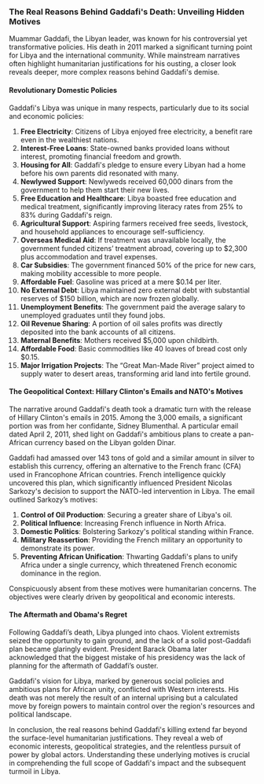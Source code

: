 ### The Real Reasons Behind Gaddafi's Death: Unveiling Hidden Motives

Muammar Gaddafi, the Libyan leader, was known for his controversial yet transformative policies. His death in 2011 marked a significant turning point for Libya and the international community. While mainstream narratives often highlight humanitarian justifications for his ousting, a closer look reveals deeper, more complex reasons behind Gaddafi's demise. 

#### Revolutionary Domestic Policies

Gaddafi's Libya was unique in many respects, particularly due to its social and economic policies:

1. **Free Electricity**: Citizens of Libya enjoyed free electricity, a benefit rare even in the wealthiest nations.
2. **Interest-Free Loans**: State-owned banks provided loans without interest, promoting financial freedom and growth.
3. **Housing for All**: Gaddafi's pledge to ensure every Libyan had a home before his own parents did resonated with many.
4. **Newlywed Support**: Newlyweds received 60,000 dinars from the government to help them start their new lives.
5. **Free Education and Healthcare**: Libya boasted free education and medical treatment, significantly improving literacy rates from 25% to 83% during Gaddafi's reign.
6. **Agricultural Support**: Aspiring farmers received free seeds, livestock, and household appliances to encourage self-sufficiency.
7. **Overseas Medical Aid**: If treatment was unavailable locally, the government funded citizens’ treatment abroad, covering up to $2,300 plus accommodation and travel expenses.
8. **Car Subsidies**: The government financed 50% of the price for new cars, making mobility accessible to more people.
9. **Affordable Fuel**: Gasoline was priced at a mere $0.14 per liter.
10. **No External Debt**: Libya maintained zero external debt with substantial reserves of $150 billion, which are now frozen globally.
11. **Unemployment Benefits**: The government paid the average salary to unemployed graduates until they found jobs.
12. **Oil Revenue Sharing**: A portion of oil sales profits was directly deposited into the bank accounts of all citizens.
13. **Maternal Benefits**: Mothers received $5,000 upon childbirth.
14. **Affordable Food**: Basic commodities like 40 loaves of bread cost only $0.15.
15. **Major Irrigation Projects**: The “Great Man-Made River” project aimed to supply water to desert areas, transforming arid land into fertile ground.

#### The Geopolitical Context: Hillary Clinton's Emails and NATO's Motives

The narrative around Gaddafi's death took a dramatic turn with the release of Hillary Clinton's emails in 2015. Among the 3,000 emails, a significant portion was from her confidante, Sidney Blumenthal. A particular email dated April 2, 2011, shed light on Gaddafi's ambitious plans to create a pan-African currency based on the Libyan golden Dinar.

Gaddafi had amassed over 143 tons of gold and a similar amount in silver to establish this currency, offering an alternative to the French franc (CFA) used in Francophone African countries. French intelligence quickly uncovered this plan, which significantly influenced President Nicolas Sarkozy's decision to support the NATO-led intervention in Libya. The email outlined Sarkozy’s motives:

1. **Control of Oil Production**: Securing a greater share of Libya's oil.
2. **Political Influence**: Increasing French influence in North Africa.
3. **Domestic Politics**: Bolstering Sarkozy's political standing within France.
4. **Military Reassertion**: Providing the French military an opportunity to demonstrate its power.
5. **Preventing African Unification**: Thwarting Gaddafi's plans to unify Africa under a single currency, which threatened French economic dominance in the region.

Conspicuously absent from these motives were humanitarian concerns. The objectives were clearly driven by geopolitical and economic interests.

#### The Aftermath and Obama's Regret

Following Gaddafi’s death, Libya plunged into chaos. Violent extremists seized the opportunity to gain ground, and the lack of a solid post-Gaddafi plan became glaringly evident. President Barack Obama later acknowledged that the biggest mistake of his presidency was the lack of planning for the aftermath of Gaddafi’s ouster.

Gaddafi's vision for Libya, marked by generous social policies and ambitious plans for African unity, conflicted with Western interests. His death was not merely the result of an internal uprising but a calculated move by foreign powers to maintain control over the region's resources and political landscape.

In conclusion, the real reasons behind Gaddafi's killing extend far beyond the surface-level humanitarian justifications. They reveal a web of economic interests, geopolitical strategies, and the relentless pursuit of power by global actors. Understanding these underlying motives is crucial in comprehending the full scope of Gaddafi's impact and the subsequent turmoil in Libya.
